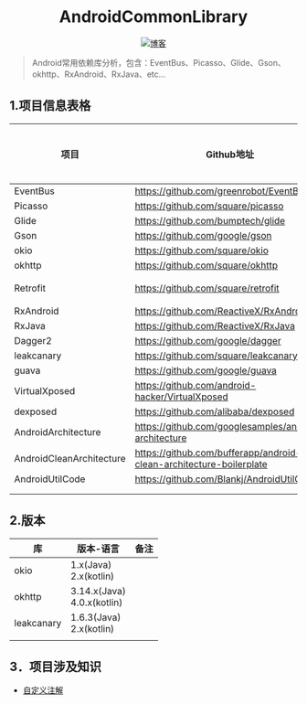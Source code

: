 <h1 align="center">AndroidCommonLibrary</h1>
<p align="center">
  <a href="http://codemx.cn"><img src="https://img.shields.io/badge/博客-blog-brightgreen.svg" alt="博客">
  </a>
</p>

> Android常用依赖库分析，包含：EventBus、Picasso、Glide、Gson、okhttp、RxAndroid、RxJava、etc...

## 1.项目信息表格

| 项目                     | Github地址                                                   |     版本     | 开发工具 | 是否完成 |
| ------------------------ | ------------------------------------------------------------ | :----------: | :------: | -------- |
| EventBus                 | https://github.com/greenrobot/EventBus                       |    3.1.1     |    AS    |          |
| Picasso                  | https://github.com/square/picasso                            |   2.71828    |    AS    |          |
| Glide                    | https://github.com/bumptech/glide                            |    4.10.0     |    AS    |          |
| Gson                     | https://github.com/google/gson                               |    2.8.5     |    AS    |          |
| okio                     | https://github.com/square/okio                               |  1.x(Java)   |   Idea   |          |
| okhttp                   | https://github.com/square/okhttp                             | 3.14.x(Java) |   Idea   |          |
| Retrofit                 | https://github.com/square/retrofit                           |    2.6.0     |   Idea   | 完成     |
| RxAndroid                | https://github.com/ReactiveX/RxAndroid                       |    2.1.1     |    AS    |          |
| RxJava                   | https://github.com/ReactiveX/RxJava                          |     3.x      |   Idea   |          |
| Dagger2                  | https://github.com/google/dagger                             |     2.x      |   Idea   |          |
| leakcanary               | https://github.com/square/leakcanary                         |    1.6.3     |    AS    |          |
| guava                    | https://github.com/google/guava                              |    28-jre    |   Idea   |          |
| VirtualXposed            | https://github.com/android-hacker/VirtualXposed              |    master    |    AS    |          |
| dexposed                 | https://github.com/alibaba/dexposed                          |    master    |    AS    |          |
| AndroidArchitecture      | https://github.com/googlesamples/android-architecture        |    master    |    AS    |          |
| AndroidCleanArchitecture | https://github.com/bufferapp/android-clean-architecture-boilerplate |    master    |    AS    |          |
| AndroidUtilCode          | https://github.com/Blankj/AndroidUtilCode                    |   abc7a5da   |    AS    |          |
|                          |                                                              |              |          |          |
|                          |                                                              |              |          |          |



##  2.版本

| 库         | 版本-语言                      | 备注 |
| ---------- | ------------------------------ | ---- |
| okio       | 1.x(Java)</br>2.x(kotlin)      |      |
| okhttp     | 3.14.x(Java)</br>4.0.x(kotlin) |      |
| leakcanary | 1.6.3(Java)</br>2.x(kotlin)    |      |
|            |                                |      |



## 3．项目涉及知识

* [自定义注解](/AndroidAnnotation/README.md)

  

  

  ##  





